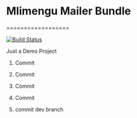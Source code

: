 # Mlimengu Mailer Bundle
==================

[![Build Status](https://travis-ci.org/MedAhamada/MlimenguMailerBundle.svg?branch=master)](https://travis-ci.org/MedAhamada/MlimenguMailerBundle)

Just a Demo Project
1. Commit

2. Commit

3. Commit

4. Commit
6. commit 
dev branch